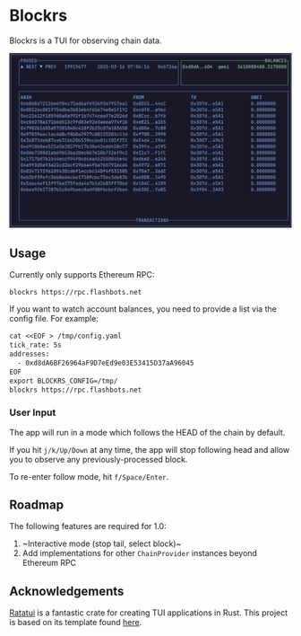 # Blockrs

Blockrs is a TUI for observing chain data.

![alt text](https://github.com/sergerad/blockrs/blob/main/image.png?raw=true)

## Usage

Currently only supports Ethereum RPC:

```
blockrs https://rpc.flashbots.net
```

If you want to watch account balances, you need to provide a list via the config file. For example:

```
cat <<EOF > /tmp/config.yaml
tick_rate: 5s
addresses:
  - 0xd8dA6BF26964aF9D7eEd9e03E53415D37aA96045
EOF
export BLOCKRS_CONFIG=/tmp/
blockrs https://rpc.flashbots.net
```

### User Input

The app will run in a mode which follows the HEAD of the chain by default.

If you hit `j/k/Up/Down` at any time, the app will stop following head and allow you to observe any previously-processed block.

To re-enter follow mode, hit `f/Space/Enter`.

## Roadmap

The following features are required for 1.0:

1. ~Interactive mode (stop tail, select block)~
2. Add implementations for other `ChainProvider` instances beyond Ethereum RPC

## Acknowledgements

[Ratatui](https://ratatui.rs/) is a fantastic crate for creating TUI applications in Rust. This project is based on its template found [here](https://ratatui.rs/templates/).
